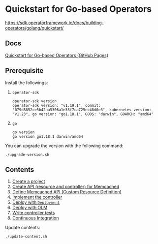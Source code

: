 # Quickstart for Go-based Operators

https://sdk.operatorframework.io/docs/building-operators/golang/quickstart/

## Docs

[Quickstart for Go-based Operators (GitHub Pages)](https://nakamasato.github.io/memcached-operator)

## Prerequisite

Install the followings:

1. `operator-sdk`

    ```
    operator-sdk version
    operator-sdk version: "v1.19.1", commit: "079d8852ce5b42aa5306a1e33f7ca725ec48d0e3", kubernetes version: "v1.23", go version: "go1.18.1", GOOS: "darwin", GOARCH: "amd64"
    ```

1. `go`

    ```
    go version
    go version go1.18.1 darwin/amd64
    ```

You can upgrade the version with the following command:

```
./upgrade-version.sh
```

## Contents
<!-- contents start -->
1. [Create a project](docs/01-initialize-operator.md)
1. [Create API (resource and controller) for Memcached](docs/02-create-api.md)
1. [Define Memcached API (Custom Resource Definition)](docs/03-define-api.md)
1. [Implement the controller](docs/04-implement-controller.md)
1. [Deploy with `Deployment`](docs/05-deploy-with-deployment.md)
1. [Deploy with OLM](docs/06-deploy-with-olm.md)
1. [Write controller tests](docs/07-write-controller-test.md)
1. [Continuous Integration](docs/08-ci.md)
<!-- contents end -->

Update contents:

```
./update-content.sh
```
